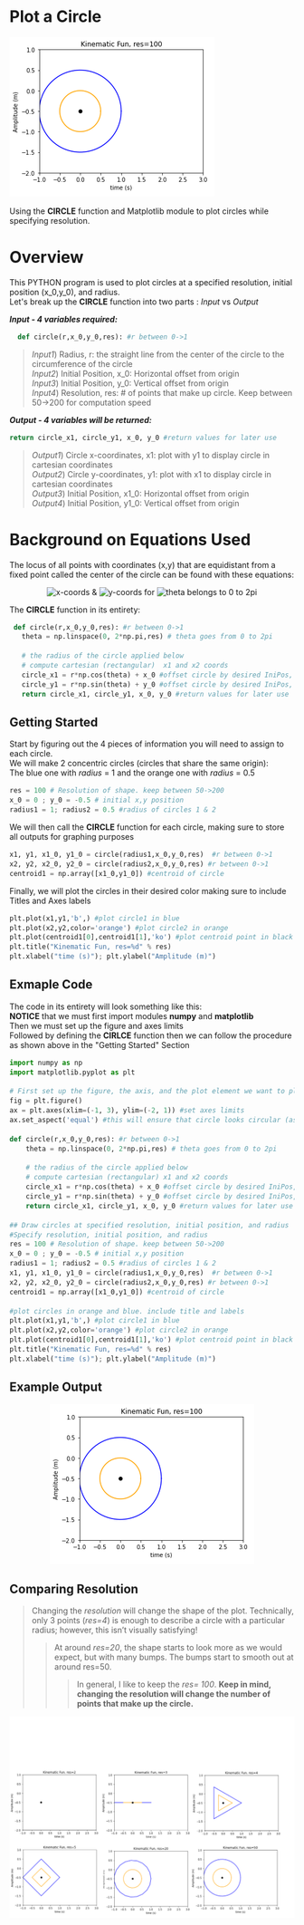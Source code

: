 # Plot a Circle
<p align="left"><img src="https://github.com/SceneDuGreene/circle_plot/blob/main/res%3D100.PNG" title="circle_plot"> </p>

Using the **CIRCLE** function and Matplotlib module to plot circles while specifying resolution.

# Overview
This PYTHON program is used to plot circles at a specified resolution, initial position (x_0,y_0), and radius. <br />
Let's break up the **CIRCLE** function into two parts : *Input* vs *Output*

***Input - 4 variables required:***
```Python
  def circle(r,x_0,y_0,res): #r between 0->1
```

>*Input1*) Radius, r: the straight line from the center of the circle to the circumference of the circle <br />
>*Input2*) Initial Position, x_0: Horizontal offset from origin  <br />
>*Input3*) Initial Position, y_0: Vertical offset from origin  <br />
>*Input4*) Resolution, res: # of points that make up circle. Keep between 50->200 for computation speed  <br />

***Output - 4 variables will be returned:***
```Python
return circle_x1, circle_y1, x_0, y_0 #return values for later use
```
>*Output1*) Circle x-coordinates, x1: plot with y1 to display circle in cartesian coordinates  <br />
>*Output2*) Circle y-coordinates, y1: plot with x1 to display circle in cartesian coordinates <br />
>*Output3*) Initial Position, x1_0: Horizontal offset from origin <br />
>*Output4*) Initial Position, y1_0: Vertical offset from origin <br />

 # Background on Equations Used
 The locus of all points with coordinates (x,y) that are equidistant from a fixed point called the center of the circle can be found with these equations: <br />
<p align="center"> <img src= "https://latex.codecogs.com/svg.image?x&space;=&space;rcos(\theta)&space;" title="x-coords" /> & <img src="https://latex.codecogs.com/svg.image?y&space;=&space;rsin(\theta)&space;" title="y-coords"/> for <img src="https://latex.codecogs.com/svg.image?\theta\in\left&space;[&space;0,2\pi&space;&space;\right&space;]" title="theta belongs to 0 to 2pi"/> </p>
 
 The **CIRCLE** function in its entirety:
 ```Python
  def circle(r,x_0,y_0,res): #r between 0->1
    theta = np.linspace(0, 2*np.pi,res) # theta goes from 0 to 2pi

    # the radius of the circle applied below
    # compute cartesian (rectangular)  x1 and x2 coords
    circle_x1 = r*np.cos(theta) + x_0 #offset circle by desired IniPos, x_0
    circle_y1 = r*np.sin(theta) + y_0 #offset circle by desired IniPos, y_0
    return circle_x1, circle_y1, x_0, y_0 #return values for later use
```

## Getting Started
Start by figuring out the 4 pieces of information you will need to assign to each circle. <br />
We will make 2 concentric circles (circles that share the same origin):  <br />
The blue one with *radius* = 1 and the orange one with *radius* = 0.5 <br />
```Python
res = 100 # Resolution of shape. keep between 50->200
x_0 = 0 ; y_0 = -0.5 # initial x,y position
radius1 = 1; radius2 = 0.5 #radius of circles 1 & 2
```
We will then call the **CIRCLE** function for each circle, making sure to store all outputs for graphing purposes
```Python
x1, y1, x1_0, y1_0 = circle(radius1,x_0,y_0,res)  #r between 0->1
x2, y2, x2_0, y2_0 = circle(radius2,x_0,y_0,res) #r between 0->1
centroid1 = np.array([x1_0,y1_0]) #centroid of circle
```
Finally, we will plot the circles in their desired color making sure to include Titles and Axes labels
```Python
plt.plot(x1,y1,'b',) #plot circle1 in blue
plt.plot(x2,y2,color='orange') #plot circle2 in orange
plt.plot(centroid1[0],centroid1[1],'ko') #plot centroid point in black
plt.title("Kinematic Fun, res=%d" % res)
plt.xlabel("time (s)"); plt.ylabel("Amplitude (m)")
```
## Exmaple Code
The code in its entirety will look something like this: <br />
**NOTICE** that we must first import modules **numpy** and **matplotlib** <br />
Then we must set up the figure and axes limits <br />
Followed by defining the **CIRLCE** function
then we can follow the procedure as shown above in the "Getting Started" Section
```Python
import numpy as np
import matplotlib.pyplot as plt 

# First set up the figure, the axis, and the plot element we want to plot
fig = plt.figure()
ax = plt.axes(xlim=(-1, 3), ylim=(-2, 1)) #set axes limits
ax.set_aspect('equal') #this will ensure that circle looks circular (as opposed to elliptical)

def circle(r,x_0,y_0,res): #r between 0->1
    theta = np.linspace(0, 2*np.pi,res) # theta goes from 0 to 2pi

    # the radius of the circle applied below
    # compute cartesian (rectangular) x1 and x2 coords
    circle_x1 = r*np.cos(theta) + x_0 #offset circle by desired IniPos, x_0
    circle_y1 = r*np.sin(theta) + y_0 #offset circle by desired IniPos, y_0
    return circle_x1, circle_y1, x_0, y_0 #return values for later use

## Draw circles at specified resolution, initial position, and radius
#Specify resolution, initial position, and radius    
res = 100 # Resolution of shape. keep between 50->200
x_0 = 0 ; y_0 = -0.5 # initial x,y position
radius1 = 1; radius2 = 0.5 #radius of circles 1 & 2
x1, y1, x1_0, y1_0 = circle(radius1,x_0,y_0,res)  #r between 0->1
x2, y2, x2_0, y2_0 = circle(radius2,x_0,y_0,res) #r between 0->1
centroid1 = np.array([x1_0,y1_0]) #centroid of circle

#plot circles in orange and blue. include title and labels
plt.plot(x1,y1,'b',) #plot circle1 in blue
plt.plot(x2,y2,color='orange') #plot circle2 in orange
plt.plot(centroid1[0],centroid1[1],'ko') #plot centroid point in black
plt.title("Kinematic Fun, res=%d" % res)
plt.xlabel("time (s)"); plt.ylabel("Amplitude (m)")

```

## Example Output
<p align="center"><img src="https://github.com/SceneDuGreene/circle_plot/blob/main/res%3D100.PNG" title="circle_plot"> </p>

## Comparing Resolution
>Changing the *resolution* will change the shape of the plot. Technically, only 3 points (*res=4*) is enough to describe a circle with a particular radius; however, this isn’t visually satisfying! <br /> 
>>At around *res=20*, the shape starts to look more as we would expect, but with many bumps. The bumps start to smooth out at around res=50. <br />
>>>In general, I like to keep the *res= 100*. **Keep in mind, changing the resolution will change the number of points that make up the circle.**     
<p align="left"><img src="https://github.com/SceneDuGreene/circle_plot/blob/main/resolution_compare.png"> </p>
